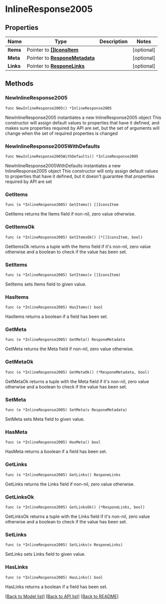 # InlineResponse2005

## Properties

Name | Type | Description | Notes
------------ | ------------- | ------------- | -------------
**Items** | Pointer to [**[]IconsItem**](IconsItem.md) |  | [optional] 
**Meta** | Pointer to [**ResponeMetadata**](ResponeMetadata.md) |  | [optional] 
**Links** | Pointer to [**ResponeLinks**](ResponeLinks.md) |  | [optional] 

## Methods

### NewInlineResponse2005

`func NewInlineResponse2005() *InlineResponse2005`

NewInlineResponse2005 instantiates a new InlineResponse2005 object
This constructor will assign default values to properties that have it defined,
and makes sure properties required by API are set, but the set of arguments
will change when the set of required properties is changed

### NewInlineResponse2005WithDefaults

`func NewInlineResponse2005WithDefaults() *InlineResponse2005`

NewInlineResponse2005WithDefaults instantiates a new InlineResponse2005 object
This constructor will only assign default values to properties that have it defined,
but it doesn't guarantee that properties required by API are set

### GetItems

`func (o *InlineResponse2005) GetItems() []IconsItem`

GetItems returns the Items field if non-nil, zero value otherwise.

### GetItemsOk

`func (o *InlineResponse2005) GetItemsOk() (*[]IconsItem, bool)`

GetItemsOk returns a tuple with the Items field if it's non-nil, zero value otherwise
and a boolean to check if the value has been set.

### SetItems

`func (o *InlineResponse2005) SetItems(v []IconsItem)`

SetItems sets Items field to given value.

### HasItems

`func (o *InlineResponse2005) HasItems() bool`

HasItems returns a boolean if a field has been set.

### GetMeta

`func (o *InlineResponse2005) GetMeta() ResponeMetadata`

GetMeta returns the Meta field if non-nil, zero value otherwise.

### GetMetaOk

`func (o *InlineResponse2005) GetMetaOk() (*ResponeMetadata, bool)`

GetMetaOk returns a tuple with the Meta field if it's non-nil, zero value otherwise
and a boolean to check if the value has been set.

### SetMeta

`func (o *InlineResponse2005) SetMeta(v ResponeMetadata)`

SetMeta sets Meta field to given value.

### HasMeta

`func (o *InlineResponse2005) HasMeta() bool`

HasMeta returns a boolean if a field has been set.

### GetLinks

`func (o *InlineResponse2005) GetLinks() ResponeLinks`

GetLinks returns the Links field if non-nil, zero value otherwise.

### GetLinksOk

`func (o *InlineResponse2005) GetLinksOk() (*ResponeLinks, bool)`

GetLinksOk returns a tuple with the Links field if it's non-nil, zero value otherwise
and a boolean to check if the value has been set.

### SetLinks

`func (o *InlineResponse2005) SetLinks(v ResponeLinks)`

SetLinks sets Links field to given value.

### HasLinks

`func (o *InlineResponse2005) HasLinks() bool`

HasLinks returns a boolean if a field has been set.


[[Back to Model list]](../README.md#documentation-for-models) [[Back to API list]](../README.md#documentation-for-api-endpoints) [[Back to README]](../README.md)


